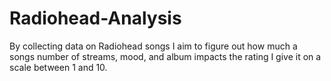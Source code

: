 # Radiohead-Analysis
By collecting data on Radiohead songs I aim to figure out how much a songs number of streams, mood, and album impacts the rating I give it on a scale between 1 and 10. 
